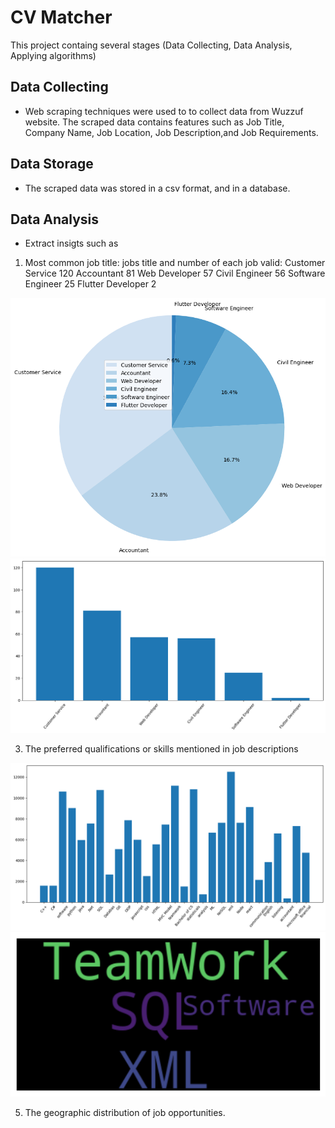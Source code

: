# CV Matcher 

This project containg several stages (Data Collecting, Data Analysis, Applying algorithms)

## Data Collecting
- Web scraping techniques were used to to collect data from Wuzzuf website. The scraped data contains features such as Job Title, Company Name, Job Location, Job Description,and Job Requirements.

## Data Storage
- The scraped data was stored in a csv format, and in a database.

## Data Analysis
- Extract insigts such as
  
1. Most common job title:
jobs title and number of each job valid:
  Customer Service     120
  Accountant            81
  Web Developer         57
  Civil Engineer        56
  Software Engineer     25
  Flutter Developer      2

<img src = "https://github.com/yassminSaber/CV-Matcher-/blob/main/most-common-job-title.png" width=700 hight =200/>
<img src = "https://github.com/yassminSaber/CV-Matcher-/blob/main/most-common-job-title2.png" width=700 hight =200/>

3. The preferred qualifications or skills mentioned in job descriptions

   
<img src = "https://github.com/yassminSaber/CV-Matcher-/blob/main/skills%20frequency.png" width=700 hight =200/>
<img src = "https://github.com/yassminSaber/CV-Matcher-/blob/main/skills%20frequency2.png" width=700 hight =200/>
   
   
5. The geographic distribution of job opportunities.

